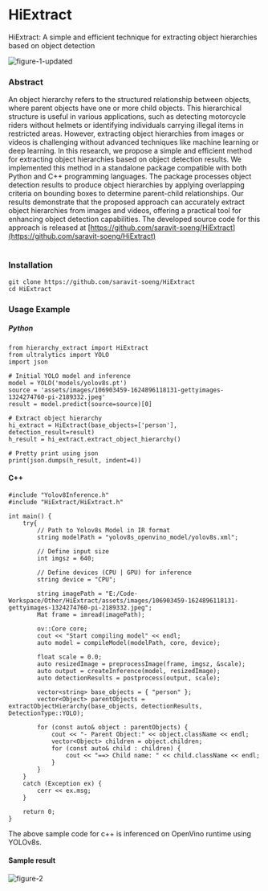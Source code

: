 # HiExtract
HiExtract: A simple and efficient technique for extracting object hierarchies based on object detection

![figure-1-updated](https://github.com/saravit-soeng/HiExtract/assets/19525030/c11693b4-3574-4b0e-ae83-fe3956e3b317)


### Abstract
An object hierarchy refers to the structured relationship between objects, where parent objects have one or more child objects. This hierarchical structure is useful in various applications, such as detecting motorcycle riders without helmets or identifying individuals carrying illegal items in restricted areas. However, extracting object hierarchies from images or videos is challenging without advanced techniques like machine learning or deep learning. In this research, we propose a simple and efficient method for extracting object hierarchies based on object detection results. We implemented this method in a standalone package compatible with both Python and C++ programming languages. The package processes object detection results to produce object hierarchies by applying overlapping criteria on bounding boxes to determine parent-child relationships. Our results demonstrate that the proposed approach can accurately extract object hierarchies from images and videos, offering a practical tool for enhancing object detection capabilities. The developed source code for this approach is released at [https://github.com/saravit-soeng/HiExtract](https://github.com/saravit-soeng/HiExtract)

#

### Installation
```
git clone https://github.com/saravit-soeng/HiExtract
cd HiExtract
```

### Usage Example
##### Python
```
from hierarchy_extract import HiExtract
from ultralytics import YOLO
import json

# Initial YOLO model and inference
model = YOLO('models/yolov8s.pt')
source = 'assets/images/106903459-1624896118131-gettyimages-1324274760-pi-2189332.jpeg'
result = model.predict(source=source)[0]

# Extract object hierarchy
hi_extract = HiExtract(base_objects=['person'], detection_result=result)
h_result = hi_extract.extract_object_hierarchy()

# Pretty print using json
print(json.dumps(h_result, indent=4))
```
#### C++
```
#include "Yolov8Inference.h"
#include "HiExtract/HiExtract.h"

int main() {
    try{
        // Path to Yolov8s Model in IR format
        string modelPath = "yolov8s_openvino_model/yolov8s.xml";

        // Define input size
        int imgsz = 640;

        // Define devices (CPU | GPU) for inference
        string device = "CPU";
        
        string imagePath = "E:/Code-Workspace/Other/HiExtract/assets/images/106903459-1624896118131-gettyimages-1324274760-pi-2189332.jpeg";
        Mat frame = imread(imagePath);

        ov::Core core;
        cout << "Start compiling model" << endl;
        auto model = compileModel(modelPath, core, device);

        float scale = 0.0;
        auto resizedImage = preprocessImage(frame, imgsz, &scale);
        auto output = createInference(model, resizedImage);
        auto detectionResults = postprocess(output, scale);

        vector<string> base_objects = { "person" };
        vector<Object> parentObjects = extractObjectHierarchy(base_objects, detectionResults, DetectionType::YOLO);

        for (const auto& object : parentObjects) {
            cout << "- Parent Object:" << object.className << endl;
            vector<Object> children = object.children;
            for (const auto& child : children) {
                cout << "==> Child name: " << child.className << endl;
            }
        }
    }
    catch (Exception ex) {
        cerr << ex.msg;
    }

    return 0;
}
```

The above sample code for c++ is inferenced on OpenVino runtime using YOLOv8s.

#### Sample result

![figure-2](https://github.com/saravit-soeng/HiExtract/assets/19525030/c51e0426-8471-48f7-be8d-f1c389689514)
